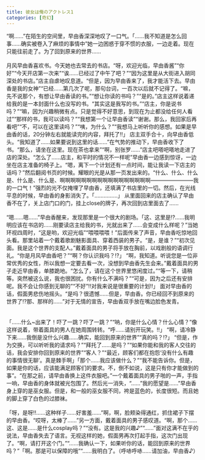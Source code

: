 ```yaml
---
title: 彼女は俺のアクトレス1
categories: [奇幻]
---
```


“啊……”在陌生的空间里，早由香深深地叹了一口气。「……我不知道是怎么回事……确实被卷入了麻烦的事情中”她一边困惑于穿不惯的衣服，一边走着。现在只能往前走了。为了回到原来的世界……<br><br>月风早由香喜欢书。今天她也去常去的书店。“呀，欢迎光临，早由香酱”“你好”“今天开店第一次来”“诶……已经过了中午了吧？”“因为这里是从大街进入胡同深处的书店。”店主自虐地叹息道。“但是，因为早由香来了，我才能活下去。早由香是我的女神”“已经……第几次了呢，那句台词，一百次以后就不记得了。“嘛，先不说那个，有想让早由香读的书。”“想让你读的书吗？”“是的。”店主这样说着递给我的是一本封面什么也没写的书。“其实这是我写的书。”“店主，你是说书吗？”“嘛，因为兴趣稍微有点。只是觉得不好意思，到现在为止都没给任何人看过”“那样的书，我可以读吗？”“我想第一个让早由香读”“谢谢。那么，我回家后再看吧”“不，可以在这里读吗？”“咦，为什么？”“我想马上听听你的感想。如果是早由香的话，20分钟左右就能读完的内容，拜托了‼」 店主双手合十，向早由香低头。“我知道了……如果要说到这里的话……”在气势的推动下，早由香收下了书。“那么，请坐在这里。现在茶也拿来”“啊，别张罗……”店主吧嗒吧嗒地走进了店的深处。“怎么了……店主，和平时的情况不一样呢”早由香一边感到惊讶，一边坐在店主准备的椅子上。“嗯，离下一个计划还有一点时间，能让我读一下店主的话吗？”然后翻阅书页的时候。耀眼的光是从那一页发出来的。“什么、什么、什么是、什么是、什么是、啊啊啊啊啊啊啊啊啊啊啊啊啊啊啊啊啊————————我的一口气！”强烈的光不仅掩埋了早由香，还填满了书店里的一切。然后，在光线平息的时候，早由香的身影消失了。「……………」 从里面回来的店主确认了早由香不在了，关上店门口的门，挂上close的牌子，再次回到店里面去了……<br><br>“嗯……嗯……”早由香醒来，发现那里是一个很大的剧场。「这、这里是⁉……我明明应该在书店的……刚要读店主给我的书，光就出来了……会变成什么样呢？”当她环视四周时，“这是哟，欢迎光临”“喂喂喂喂！”后面传来了声音，早由香吃惊地回头看。那里站着一个戴着歌剧魅影面具、穿着西装的男子。“是，是谁？”“初次见面。我是这个世界的支配人。”戴着面具的男子将手放在胸前，以戏剧般的语调行礼。“你是月风早由香吧？”“啊？你认识我吗？⁉」 “啊，我知道。听说您是一位非常优秀的女性，所以我想一定要去看一次，没想到早由香先生会来。”戴着面具的男子走近早由香，单膝跪地。“怎么了，请在这个世界里悠闲度过。”“等一下，请稍等。突然被这么说，我也很困扰。你有什么不满吗？”“可是，因为之后还有安排呢。我不会让你感到无聊的”“不好”‼对我来说是很重要的计划‼」 面对早由香的话，假面男悲伤地摇头。“是吗？很遗憾……但是，早由香。你已经回不到原来的世界了⁉那、那样的……”对于无情的宣告，早由香双手放在嘴边脸色发青。<br><br><br>「……什么\~出来了！吓了一跳？吓了一跳？”“呐，你是什么心情？什么心情？”像这样说着，带着面具的男人在她周围转转。“呼……请别开玩笑。‼」 “啊，请冷静下来……我倒是没什么兴趣……确实，能回到原来的世界”“真的吗？⁉」 “但是，作为交换，可以听听我的请求吗？”“拜托了……是吗？”“如果你能和我的客人交往的话，我会安排你回到原来的世界”“客人？”“最近，顾客们都在抱怨‘没有什么有趣的事情很无聊’。真是棘手啊」「那个……我应该做什么？”“我不能告诉你。但是，如果是你的话，应该能满足顾客们的要求。不，倒不如说，这是只有你才能做到的事”。“在那之前，请早由香换上这件衣服吧。”一个戴着面具的男子啪的一声，手指一响，早由香的身体就被光包围了。然后光一消失，“……”我的愿望是……”早由香身上穿的是巫女服。但是，和一般的巫女服不同，袴是蓝色的，长度很短。而且她的脚上穿了白色的过膝袜。<br><br>「呀，是呀‼……这种样子……好害羞……”啊，啊，脸颊染得通红，抓住裙子下摆的早由香。“哎呀，太棒了……”另一方面，戴着面具的男子感叹道。“啊，那个……这、这是……是什么cosplay吗？”“没有。这是我的兴趣♪”“……”面对这满不在乎的说法，早由香失去了语言。无视这样的她，假面男再次打起手指，这次门出现了。“啊，请打开这个门。”“……我确认一下，如果听你的话，能回到原来的世界吗？”「啊。那是可以保障的哦”“……我明白了。（呼哧呼哧……请加油，早由香♪）